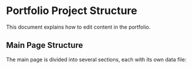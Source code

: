 # Portfolio Project Structure

This document explains how to edit content in the portfolio.

## Main Page Structure

The main page is divided into several sections, each with its own data file:

